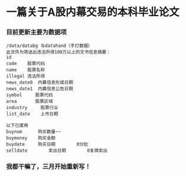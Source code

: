 # 一篇关于A股内幕交易的本科毕业论文

### 目前更新主要为数据项

    
    /data/databg 与datahand（手打数据）
    此文件为筛选出违法所得100万以上的文书信息摘要：   
    id  
    code	股票代码  
    name	股票名称  
    illegal	违法所得  
    news_date0	内幕信息形成日期  
    news_date1	内幕信息公告日期  
    symbol     股票代码
    area       股票区域
    industry     股票行业
    list_date    上市日期

    以下已废用
    buynum		购买数量~~   
    buymoney	购买金额  
    buydate		购买日期		0分批	  
    selldate		卖出日期		0复牌卖出  

### 我都干嘛了，三月开始重新写！
